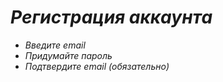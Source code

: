 # *Регистрация аккаунта*  

-  *Введите email*  
-  *Придумайте пароль*  
- *Подтвердите email (обязательно)*  

